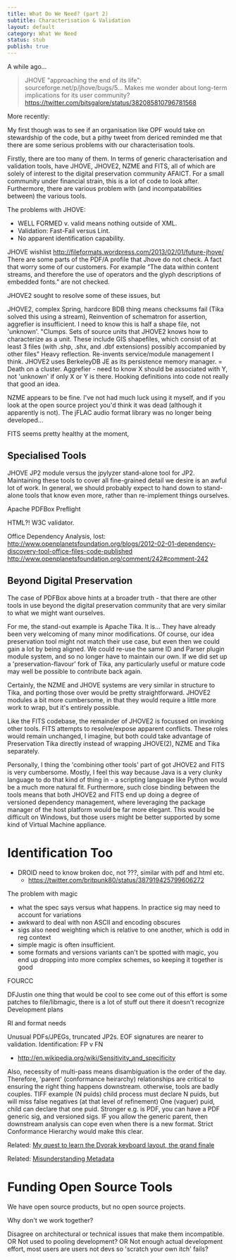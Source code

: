 ```yaml
---
title: What Do We Need? (part 2)
subtitle: Characterisation & Validation
layout: default
category: What We Need
status: stub
publish: true
---
```


A while ago...

> JHOVE "approaching the end of its life": sourceforge.net/p/jhove/bugs/5… Makes me wonder about long-term implications for its user community?
> https://twitter.com/bitsgalore/status/382085810796781568

More recently:

My first though was to see if an organisation like OPF would take on stewardship of the code, but a pithy tweet from dericed reminded me that there are some serious problems with our characterisation tools.

Firstly, there are too many of them. In terms of generic characterisation and validation tools, have JHOVE, JHOVE2, NZME and FITS, all of which are solely of interest to the digital preservation community AFAICT. For a small community under financial strain, this is a lot of code to look after. Furthermore, there are various problem with (and incompatabilities between) the various tools.

The problems with JHOVE:
- WELL FORMED v. valid means nothing outside of XML.
- Validation: Fast-Fail versus Lint.
- No apparent identification capability.

JHOVE wishlist
http://fileformats.wordpress.com/2013/02/01/future-jhove/
There are some parts of the PDF/A profile that Jhove do not check. A fact that worry some of our customers. For example “The data within content streams, and therefore the use of operators and the glyph descriptions of embedded fonts.” are not checked.

JHOVE2 sought to resolve some of these issues, but 

JHOVE2, complex Spring, hardcore BDB thing means checksums fail (Tika solved this using a stream), Reinvention of schematron for assertion, aggrefier is insufficient.
I need to know this is half a shape file, not 'unknown'.
"Clumps. Sets of source units that JHOVE2 knows how to characterize as a unit. These 
include GIS shapefiles, which consist of at least 3 files (with .shp, .shx, and .dbf 
extensions) possibly accompanied by other files"
Heavy reflection. Re-invents service/module management I think.
JHOVE2 uses BerkeleyDB JE as its persistence memory manager. = Death on a cluster.
Aggrefier - need to know X should be associated with Y, not 'unknown' if only X or Y is there.
Hooking definitions into code not really that good an idea.


NZME appears to be fine. I've not had much luck using it myself, and if you look at the open source project you'd think it was dead (although it apparently is not). The jFLAC audio format library was no longer being developed...

FITS seems pretty healthy at the moment,


Specialised Tools
-----------------

JHOVE JP2 module versus the jpylyzer stand-alone tool for JP2. Maintaining these tools to cover all fine-grained detail we desire is an awful lot of work. In general, we should probably expect to hand down to stand-alone tools that know even more, rather than re-implement things ourselves.

Apache PDFBox Preflight

HTML?! W3C validator.

Office Dependency Analysis, lost:
http://www.openplanetsfoundation.org/blogs/2012-02-01-dependency-discovery-tool-office-files-code-published
http://www.openplanetsfoundation.org/comment/242#comment-242


Beyond Digital Preservation
---------------------------

The case of PDFBox above hints at a broader truth - that there are other tools in use beyond the digital preservation community that are very similar to what we might want ourselves.

For me, the stand-out example is Apache Tika. It is... They have already been very welcoming of many minor modifications. Of course, our idea preservation tool might not match their use case, but even then we could gain a lot by being aligned. We could re-use the same ID and Parser plugin module system, and so no longer have to maintain our own. If we did set up a 'preservation-flavour' fork of Tika, any particularly useful or mature code may well be possible to contribute back again.

Certainly, the NZME and JHOVE systems are very similar in structure to Tika, and porting those over would be pretty straightforward. JHOVE2 modules a bit more cumbersome, in that they would require a little more work to wrap, but it's entirely possible. 

Like the FITS codebase, the remainder of JHOVE2 is focussed on invoking other tools. FITS attempts to resolve/expose apparent conflicts. These roles would remain unchanged, I imagine, but both could take advantage of Preservation Tika directly instead of wrapping JHOVE(2), NZME and Tika separately.

Personally, I thing the 'combining other tools' part of got JHOVE2 and FITS is very cumbersome. Mostly, I feel this way because Java is a very clunky language to do that kind of thing in - a scripting language like Python would be a much more natural fit. Furthermore, such close binding between the tools means that both JHOVE2 and FITS end up doing a degree of versioned dependency management, where leveraging the package manager of the host platform would be far more elegant. This would be difficult on Windows, but those users might be better supported by some kind of Virtual Machine appliance.

Identification Too
==================

* DROID need to know broken doc, not ???, similar with pdf and html etc.
    * https://twitter.com/britpunk80/status/387919425799606272

The problem with magic
- what the spec says versus what happens. In practice sig may need to account for variations 
- awkward to deal with non ASCII and encoding obscures
- sigs also need weighting which is relative to one another, which is odd in reg context 
- simple magic is often insufficient.
- some formats and versions variants can't be spotted with magic, you end up dropping into more complex schemes, so keeping it together is good

FOURCC

DFJustin
one thing that would be cool to see come out of this effort is some patches to file/libmagic, there is a lot of stuff out there it doesn't recognize
Development plans

RI and format needs

Unusual PDFs/JPEGs, truncated JP2s.
EOF signatures are nearer to validation.
Identification: FP v FN
- http://en.wikipedia.org/wiki/Sensitivity_and_specificity

Also, necessity of multi-pass means disambiguation is the order of the day.
Therefore, 'parent' (conformance heirarchy) relationships are critical to ensuring the right thing happens downstream. otherwise, tools are badly couples. TIFF example
(N puids) child process must declare N puids, but will miss false negatives (at that level of refinement)
One (vaguer) puid, child can declare that one puid.
Stronger e.g. is PDF, you can have a PDF generic sig, and versioned sigs. IF you allow the generic parent, then downstream analysis can cope even when there is a new format.
Strict Conformance Hierarchy would make this clear.


Related: [My quest to learn the Dvorak keyboard layout, the grand finale](http://arstechnica.com/gadgets/2014/04/my-quest-to-learn-the-dvorak-keyboard-layout-the-grand-finale/)

Related: [Misunderstanding Metadata](http://erikpiil.com/2014/07/08/misunderstanding-meta/)


Funding Open Source Tools
=========================

We have open source products, but no open source projects.

Why don't we work together? 

Disagree on architectural or technical issues that make them incompatible.
OR
Not used to pooling development?
OR
Not enough actual development effort, most users are users not devs so 'scratch your own itch' fails?





